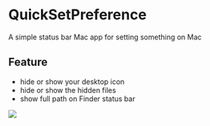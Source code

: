 # QuickSetPreference
 A simple status bar Mac app for setting something on Mac
 
 ## Feature
 - hide or show your desktop icon
 - hide or show the hidden files
 - show full path on Finder status bar

![](https://raw.githubusercontent.com/zyphs21/QickSetPreference/master/screenshot.png)
